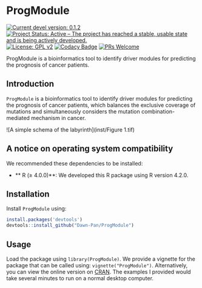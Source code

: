 
# ProgModule

[![Current devel version: 0.1.2](https://img.shields.io/badge/devel%20version-0.1.2-blue.svg)](https://github.com/Dawn-Pan/ProgModule)
[![Project Status: Active – The project has reached a stable, usable state and is being actively developed.](https://www.repostatus.org/badges/latest/active.svg)](https://www.repostatus.org/#active)
[![License: GPL v2](https://img.shields.io/badge/License-GPL_v2-blue.svg)](https://www.gnu.org/licenses/old-licenses/gpl-2.0.en.html)
[![Codacy Badge](https://app.codacy.com/project/badge/Grade/09b138b2fa9242229f081cd180f6fc91)](https://app.codacy.com/gh/Dawn-Pan/ProgModule/dashboard?utm_source=gh&utm_medium=referral&utm_content=&utm_campaign=Badge_grade)
[![PRs Welcome](https://img.shields.io/badge/PRs-welcome-brightgreen.svg)](https://makeapullrequest.com)


ProgModule is a bioinformatics tool to identify driver modules for predicting the prognosis of cancer patients.

## Introduction

`ProgModule` is a bioinformatics tool to identify driver modules for predicting the prognosis of cancer patients, which balances the exclusive coverage of mutations and simultaneously considers the mutation combination-mediated mechanism in cancer.

![A simple schema of the labyrinth](inst/Figure 1.tif)


## A notice on operating system compatibility

We recommended these dependencies to be installed:

- ** R (≥ 4.0.0)**: We developed this R package using R version 4.2.0.



## Installation

Install `ProgModule` using:

``` r
install.packages('devtools')
devtools::install_github("Dawn-Pan/ProgModule")
```


## Usage

Load the package using `library(ProgModule)`. We provide a vignette for the package that can be called using: `vignette("ProgModule")`. Alternatively, you can view the online version on [CRAN](https://cran.r-project.org/web/packages/ProgModule/index.html). The examples I provided would take several minutes to run on a normal desktop computer.



